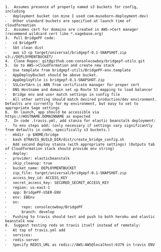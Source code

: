 
	1.	Assumes presence of properly named s3 buckets for config, including
	⁃	deployment bucket (on mine I used com-museborn-deployment-dev)
	⁃	Other standard buckets are specified at launch time of cloudformation
	2.	Assumes cert for domains are created in AWS->Cert manager (recommend wildcard cert like *.sagebase.org)
	3.	Pull BridgePF code:
	⁃	cd BridgePF
	⁃	Sbt clean dist
	⁃	aws s3 cp target/universal/bridgepf-0.1-SNAPSHOT.zip s3://DEPLOYMENTBUCKET/
	4.	Clone Repos: git@github.com:consolecowboy/bridgepf-utils.git
	5.	Go to AWS->Cloudformation and create new stack
	⁃	Use template from bridgepf-utils/BridgePF-env.template
	⁃	AppDeployBucket should be above bucket. 
	⁃	AppDeployFile is bridgepf-0.1-SNAPSHOT.zip
	⁃	SSLCertArn is ARN from certificate manager for proper cert
	⁃	DNS Hostname and domain set up Route 53 mapping to load balancer
	⁃	Bridge env and user match settings in config file
	⁃	All other setting should match desired production/dev environment. Defaults are currently for my environment, but easy to set to appropriate Sage settings
	6.	On launch, app should be accessible via https://HOSTNAME.DOMAINNAME as expected
	7.	In code .travis.yml, add stanza for elastic beanstalk deployment:
	⁃	To env steps add: (only necessary if settings vary significantly from defaults in code, specifically s3 buckets.)
	⁃	mkdir -p $HOME/bridge
	⁃	bash $TRAVIS_BUILD_DIR/dist/create_bridge_config.sh
	⁃	Add second deploy stanza (with appropriate settings) (Outputs tab of Cloudformation stack should provide env string)
	⁃	deploy:
	⁃	provider: elasticbeanstalk 
	⁃	skip_cleanup: true
	⁃	bucket_name: DEPLOYMENTBUCKET
	⁃	zip_file: target/universal/bridgepf-0.1-SNAPSHOT.zip
	⁃	access_key_id: ACCESS_KEY
	⁃	secret_access_key: SECURED_SECRET_ACCESS_KEY
	⁃	region: us-east-1
	⁃	app: BridgePF-USER-ENV
	⁃	env: EBEnv
	⁃	on:
	⁃	    repo: consolecowboy/BridgePF
	⁃	    branch: develop
	⁃	Pushing to travis should test and push to both heroku and elastic beanstalk now
	8.	Suggest testing reds on travis itself instead of remotely:
	⁃	At top of travis.yml add
	⁃	services:
	⁃	redis-server
	⁃	Specify REDIS_URL as redis://AWS:AWS@localhost:6379 in travis ENV
